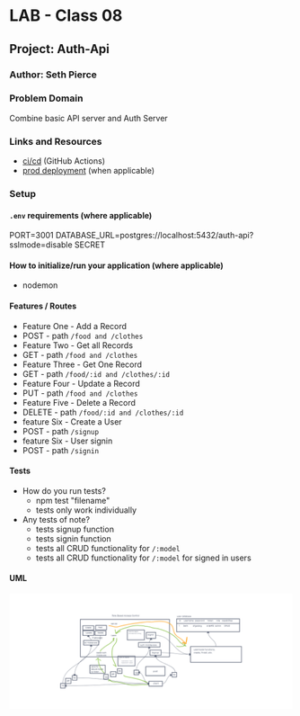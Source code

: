 # LAB - Class 08

## Project: Auth-Api

### Author: Seth Pierce

### Problem Domain

  Combine basic API server and Auth Server

### Links and Resources

- [ci/cd](https://github.com/sethppierce/auth-api/actions) (GitHub Actions)
- [prod deployment](https://auth-api-class8.onrender.com) (when applicable)

### Setup

#### `.env` requirements (where applicable)

PORT=3001
DATABASE_URL=postgres://localhost:5432/auth-api?sslmode=disable
SECRET

#### How to initialize/run your application (where applicable)

- nodemon

#### Features / Routes

- Feature One - Add a Record
- POST - path `/food and /clothes`
- Feature Two - Get all Records
- GET - path `/food and /clothes`
- Feature Three - Get One Record
- GET - path `/food/:id and /clothes/:id`
- Feature Four - Update a Record
- PUT - path `/food and /clothes`
- Feature Five - Delete a Record
- DELETE - path `/food/:id and /clothes/:id`
- feature Six - Create a User
- POST - path `/signup`
- feature Six - User signin
- POST - path `/signin`

#### Tests

- How do you run tests?
  - npm test "filename"
  - tests only work individually
- Any tests of note?
  - tests signup function
  - tests signin function
  - tests all CRUD functionality for `/:model`
  - tests all CRUD functionality for `/:model` for signed in users

#### UML

![UML](/class08-uml.png)
